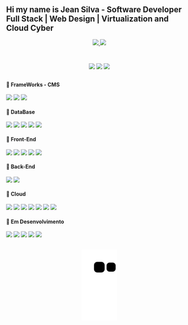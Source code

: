 ## Hi my name is Jean Silva - Software Developer Full Stack | Web Design | Virtualization and Cloud Cyber

<div align="center">
  <a href="https://github.com/jeanasilva">
  <img height="180em" src="https://github-readme-stats.vercel.app/api?username=jeanasilva&show_icons=true&theme=dark&include_all_commits=true&count_private=true"/>
  <img height="180em" src="https://github-readme-stats.vercel.app/api/top-langs/?username=jeanasilva&layout=compact&langs_count=7&theme=dark"/>
</div>
<div style="display: inline_block"><br>
  
</div>
  
  ##
 
<div align="center"> 
  <a href="https://instagram.com/jean.asilva" target="_blank"><img src="https://img.shields.io/badge/-Instagram-%23E4405F?style=for-the-badge&logo=instagram&logoColor=white" target="_blank"></a>
  <a href = "mailto:jeansoftware67@gmail.com"><img src="https://img.shields.io/badge/-Gmail-%23333?style=for-the-badge&logo=gmail&logoColor=white" target="_blank"></a>
  <a href="https://www.linkedin.com/in/jeansilvaa" target="_blank"><img src="https://img.shields.io/badge/-LinkedIn-%230077B5?style=for-the-badge&logo=linkedin&logoColor=white" target="_blank"></a> 
  
   ## 
  <h4 align="left"> 
    <g-emoji class="g-emoji" alias="orange_book" fallback-src="https://github.githubassets.com/images/icons/emoji/unicode/1f4d9.png">📙</g-emoji>
    FrameWorks - CMS
  </h4>
   <div align="left"> 
    <img src="https://img.shields.io/badge/Laravel-FF2D20?style=for-the-badge&logo=laravel&logoColor=white" target="_blank">
    <img src="https://img.shields.io/badge/Wordpress-21759B?style=for-the-badge&logo=wordpress&logoColor=white" target="_blank">
    <img src="https://img.shields.io/badge/Joomla-5091CD?style=for-the-badge&logo=joomla&logoColor=white" target="_blank">
  </div>
  
  <h4 align="left"> 
    <g-emoji class="g-emoji" alias="orange_book" fallback-src="https://github.githubassets.com/images/icons/emoji/unicode/1f4d9.png">📙</g-emoji>
    DataBase
  </h4>
  <div align="left"> 
    <img src="https://img.shields.io/badge/MySQL-00000F?style=for-the-badge&logo=mysql&logoColor=white" target="_blank">
    <img src="https://img.shields.io/badge/PostgreSQL-316192?style=for-the-badge&logo=postgresql&logoColor=white" target="_blank">
    <img src="https://img.shields.io/badge/SQLite-07405E?style=for-the-badge&logo=sqlite&logoColor=white" target="_blank">
    <img src="https://img.shields.io/badge/Oracle-F80000?style=for-the-badge&logo=Oracle&logoColor=white" target="_blank">
    <img src="https://img.shields.io/badge/MongoDB-4EA94B?style=for-the-badge&logo=mongodb&logoColor=white" target="_blank">
  </div>
  
  <h4 align="left"> 
    <g-emoji class="g-emoji" alias="orange_book" fallback-src="https://github.githubassets.com/images/icons/emoji/unicode/1f4d9.png">📙</g-emoji>
     Front-End
  </h4>
  <div align="left"> 
    <img src="https://img.shields.io/badge/JavaScript-F7DF1E?style=for-the-badge&logo=javascript&logoColor=black" target="_blank">
    <img src="https://img.shields.io/badge/HTML5-E34F26?style=for-the-badge&logo=html5&logoColor=white" target="_blank">
    <img src="https://img.shields.io/badge/CSS3-1572B6?style=for-the-badge&logo=css3&logoColor=white" target="_blank">
    <img src="https://img.shields.io/badge/Vue.js-35495E?style=for-the-badge&logo=vue.js&logoColor=4FC08D" target="_blank">
    <img src="https://img.shields.io/badge/Bootstrap-563D7C?style=for-the-badge&logo=bootstrap&logoColor=white" target="_blank">
  </div>
  
  <h4 align="left"> 
    <g-emoji class="g-emoji" alias="orange_book" fallback-src="https://github.githubassets.com/images/icons/emoji/unicode/1f4d9.png">📙</g-emoji>
     Back-End
  </h4>
  <div align="left"> 
    <img src="https://img.shields.io/badge/PHP-777BB4?style=for-the-badge&logo=php&logoColor=white" target="_blank">
    <img src="https://img.shields.io/badge/Node.js-43853D?style=for-the-badge&logo=node.js&logoColor=white" target="_blank">
  </div>
  
  <h4 align="left"> 
    <g-emoji class="g-emoji" alias="orange_book" fallback-src="https://github.githubassets.com/images/icons/emoji/unicode/1f4d9.png">📙</g-emoji>
    Cloud
  </h4>
  <div align="left"> 
    <img src="https://img.shields.io/badge/Amazon_AWS-232F3E?style=for-the-badge&logo=amazon-aws&logoColor=white" target="_blank">
    <img src="https://img.shields.io/badge/Google_Cloud-4285F4?style=for-the-badge&logo=google-cloud&logoColor=white" target="_blank">
    <img src="https://img.shields.io/badge/Microsoft_Azure-0089D6?style=for-the-badge&logo=microsoft-azure&logoColor=white" target="_blank">
    <img src="https://img.shields.io/badge/Cloudflare-F38020?style=for-the-badge&logo=Cloudflare&logoColor=white" target="_blank">
    <img src="https://img.shields.io/badge/Digital_Ocean-0080FF?style=for-the-badge&logo=DigitalOcean&logoColor=white" target="_blank">
    <img src="https://img.shields.io/badge/Linode-00A95C?style=for-the-badge&logo=Linode&logoColor=white" target="_blank">
    <img src="https://img.shields.io/badge/Vercel-000000?style=for-the-badge&logo=vercel&logoColor=white" target="_blank">
  </div>
  
   <h4 align="left"> 
    <g-emoji class="g-emoji" alias="orange_book" fallback-src="https://github.githubassets.com/images/icons/emoji/unicode/1f4d9.png">📙</g-emoji>
    Em Desenvolvimento
  </h4>
  <div align="left"> 
    <img src="https://img.shields.io/badge/Visual_Studio-5C2D91?style=for-the-badge&logo=visual%20studio&logoColor=white" target="_blank">
    <img src="https://img.shields.io/badge/Flask-000000?style=for-the-badge&logo=flask&logoColor=white" target="_blank">
    <img src="https://img.shields.io/badge/Django-092E20?style=for-the-badge&logo=django&logoColor=white" target="_blank">
    <img src="https://img.shields.io/badge/Python-14354C?style=for-the-badge&logo=python&logoColor=white" target="_blank">
    <img src="https://img.shields.io/badge/Java-ED8B00?style=for-the-badge&logo=java&logoColor=white" target="_blank">
  </div>
  
  
  
  
    
   ##
  

 
  ![Snake animation](https://github.com/rafaballerini/rafaballerini/blob/output/github-contribution-grid-snake.svg)
 
</div>
